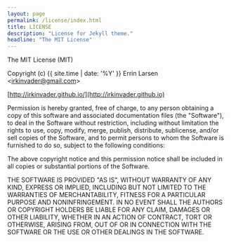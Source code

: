 ```yaml
---
layout: page
permalink: /license/index.html
title: LICENSE
description: "License for Jekyll theme."
headline: "The MIT License"
---
```


The MIT License (MIT)

Copyright (c) {{ site.time | date: '%Y' }} Errin Larsen <[irkinvader@gmail.com](mailto:irkinvader@gmail.com)>

[http://irkinvader.github.io/](http://irkinvader.github.io)

Permission is hereby granted, free of charge, to any person obtaining a copy
of this software and associated documentation files (the "Software"), to deal
in the Software without restriction, including without limitation the rights
to use, copy, modify, merge, publish, distribute, sublicense, and/or sell
copies of the Software, and to permit persons to whom the Software is
furnished to do so, subject to the following conditions:

The above copyright notice and this permission notice shall be included in
all copies or substantial portions of the Software.

THE SOFTWARE IS PROVIDED "AS IS", WITHOUT WARRANTY OF ANY KIND, EXPRESS OR
IMPLIED, INCLUDING BUT NOT LIMITED TO THE WARRANTIES OF MERCHANTABILITY,
FITNESS FOR A PARTICULAR PURPOSE AND NONINFRINGEMENT. IN NO EVENT SHALL THE
AUTHORS OR COPYRIGHT HOLDERS BE LIABLE FOR ANY CLAIM, DAMAGES OR OTHER
LIABILITY, WHETHER IN AN ACTION OF CONTRACT, TORT OR OTHERWISE, ARISING FROM,
OUT OF OR IN CONNECTION WITH THE SOFTWARE OR THE USE OR OTHER DEALINGS IN
THE SOFTWARE.
